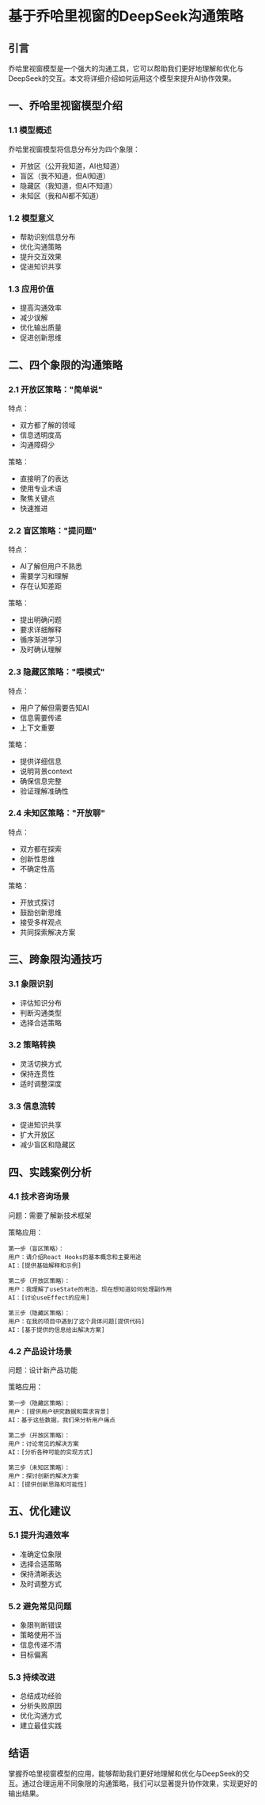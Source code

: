 # 基于乔哈里视窗的DeepSeek沟通策略

## 引言
乔哈里视窗模型是一个强大的沟通工具，它可以帮助我们更好地理解和优化与DeepSeek的交互。本文将详细介绍如何运用这个模型来提升AI协作效果。

## 一、乔哈里视窗模型介绍

### 1.1 模型概述
乔哈里视窗模型将信息分布分为四个象限：
- 开放区（公开我知道，AI也知道）
- 盲区（我不知道，但AI知道）
- 隐藏区（我知道，但AI不知道）
- 未知区（我和AI都不知道）

### 1.2 模型意义
- 帮助识别信息分布
- 优化沟通策略
- 提升交互效果
- 促进知识共享

### 1.3 应用价值
- 提高沟通效率
- 减少误解
- 优化输出质量
- 促进创新思维

## 二、四个象限的沟通策略

### 2.1 开放区策略："简单说"
特点：
- 双方都了解的领域
- 信息透明度高
- 沟通障碍少

策略：
- 直接明了的表达
- 使用专业术语
- 聚焦关键点
- 快速推进

### 2.2 盲区策略："提问题"
特点：
- AI了解但用户不熟悉
- 需要学习和理解
- 存在认知差距

策略：
- 提出明确问题
- 要求详细解释
- 循序渐进学习
- 及时确认理解

### 2.3 隐藏区策略："喂模式"
特点：
- 用户了解但需要告知AI
- 信息需要传递
- 上下文重要

策略：
- 提供详细信息
- 说明背景context
- 确保信息完整
- 验证理解准确性

### 2.4 未知区策略："开放聊"
特点：
- 双方都在探索
- 创新性思维
- 不确定性高

策略：
- 开放式探讨
- 鼓励创新思维
- 接受多样观点
- 共同探索解决方案

## 三、跨象限沟通技巧

### 3.1 象限识别
- 评估知识分布
- 判断沟通类型
- 选择合适策略

### 3.2 策略转换
- 灵活切换方式
- 保持连贯性
- 适时调整深度

### 3.3 信息流转
- 促进知识共享
- 扩大开放区
- 减少盲区和隐藏区

## 四、实践案例分析

### 4.1 技术咨询场景
问题：需要了解新技术框架

策略应用：
```
第一步（盲区策略）：
用户：请介绍React Hooks的基本概念和主要用途
AI：[提供基础解释和示例]

第二步（开放区策略）：
用户：我理解了useState的用法，现在想知道如何处理副作用
AI：[讨论useEffect的应用]

第三步（隐藏区策略）：
用户：在我的项目中遇到了这个具体问题[提供代码]
AI：[基于提供的信息给出解决方案]
```

### 4.2 产品设计场景
问题：设计新产品功能

策略应用：
```
第一步（隐藏区策略）：
用户：[提供用户研究数据和需求背景]
AI：基于这些数据，我们来分析用户痛点

第二步（开放区策略）：
用户：讨论常见的解决方案
AI：[分析各种可能的实现方式]

第三步（未知区策略）：
用户：探讨创新的解决方案
AI：[提供创新思路和可能性]
```

## 五、优化建议

### 5.1 提升沟通效率
- 准确定位象限
- 选择合适策略
- 保持清晰表达
- 及时调整方式

### 5.2 避免常见问题
- 象限判断错误
- 策略使用不当
- 信息传递不清
- 目标偏离

### 5.3 持续改进
- 总结成功经验
- 分析失败原因
- 优化沟通方式
- 建立最佳实践

## 结语
掌握乔哈里视窗模型的应用，能够帮助我们更好地理解和优化与DeepSeek的交互。通过合理运用不同象限的沟通策略，我们可以显著提升协作效果，实现更好的输出结果。 